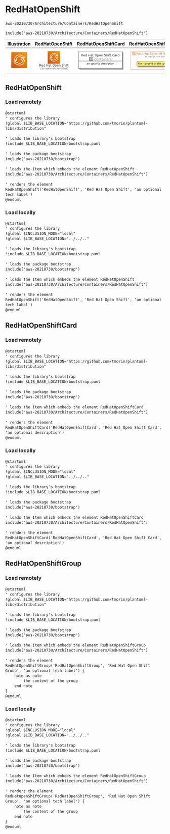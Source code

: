 # RedHatOpenShift


```text
aws-20210730/Architecture/Containers/RedHatOpenShift
```

```text
include('aws-20210730/Architecture/Containers/RedHatOpenShift')
```



| Illustration | RedHatOpenShift | RedHatOpenShiftCard | RedHatOpenShiftGroup |
| :---: | :---: | :---: | :---: |
| ![illustration for Illustration](../../../aws-20210730/Architecture/Containers/RedHatOpenShift.png) | ![illustration for RedHatOpenShift](../../../aws-20210730/Architecture/Containers/RedHatOpenShift.Local.png) | ![illustration for RedHatOpenShiftCard](../../../aws-20210730/Architecture/Containers/RedHatOpenShiftCard.Local.png) | ![illustration for RedHatOpenShiftGroup](../../../aws-20210730/Architecture/Containers/RedHatOpenShiftGroup.Local.png) |




## RedHatOpenShift

### Load remotely
```plantuml
@startuml
' configures the library
!global $LIB_BASE_LOCATION="https://github.com/tmorin/plantuml-libs/distribution"

' loads the library's bootstrap
!include $LIB_BASE_LOCATION/bootstrap.puml

' loads the package bootstrap
include('aws-20210730/bootstrap')

' loads the Item which embeds the element RedHatOpenShift
include('aws-20210730/Architecture/Containers/RedHatOpenShift')

' renders the element
RedHatOpenShift('RedHatOpenShift', 'Red Hat Open Shift', 'an optional tech label')
@enduml
```

### Load locally
```plantuml
@startuml
' configures the library
!global $INCLUSION_MODE="local"
!global $LIB_BASE_LOCATION="../../.."

' loads the library's bootstrap
!include $LIB_BASE_LOCATION/bootstrap.puml

' loads the package bootstrap
include('aws-20210730/bootstrap')

' loads the Item which embeds the element RedHatOpenShift
include('aws-20210730/Architecture/Containers/RedHatOpenShift')

' renders the element
RedHatOpenShift('RedHatOpenShift', 'Red Hat Open Shift', 'an optional tech label')
@enduml
```

## RedHatOpenShiftCard

### Load remotely
```plantuml
@startuml
' configures the library
!global $LIB_BASE_LOCATION="https://github.com/tmorin/plantuml-libs/distribution"

' loads the library's bootstrap
!include $LIB_BASE_LOCATION/bootstrap.puml

' loads the package bootstrap
include('aws-20210730/bootstrap')

' loads the Item which embeds the element RedHatOpenShiftCard
include('aws-20210730/Architecture/Containers/RedHatOpenShift')

' renders the element
RedHatOpenShiftCard('RedHatOpenShiftCard', 'Red Hat Open Shift Card', 'an optional description')
@enduml
```

### Load locally
```plantuml
@startuml
' configures the library
!global $INCLUSION_MODE="local"
!global $LIB_BASE_LOCATION="../../.."

' loads the library's bootstrap
!include $LIB_BASE_LOCATION/bootstrap.puml

' loads the package bootstrap
include('aws-20210730/bootstrap')

' loads the Item which embeds the element RedHatOpenShiftCard
include('aws-20210730/Architecture/Containers/RedHatOpenShift')

' renders the element
RedHatOpenShiftCard('RedHatOpenShiftCard', 'Red Hat Open Shift Card', 'an optional description')
@enduml
```

## RedHatOpenShiftGroup

### Load remotely
```plantuml
@startuml
' configures the library
!global $LIB_BASE_LOCATION="https://github.com/tmorin/plantuml-libs/distribution"

' loads the library's bootstrap
!include $LIB_BASE_LOCATION/bootstrap.puml

' loads the package bootstrap
include('aws-20210730/bootstrap')

' loads the Item which embeds the element RedHatOpenShiftGroup
include('aws-20210730/Architecture/Containers/RedHatOpenShift')

' renders the element
RedHatOpenShiftGroup('RedHatOpenShiftGroup', 'Red Hat Open Shift Group', 'an optional tech label') {
    note as note
        the content of the group
    end note
}
@enduml
```

### Load locally
```plantuml
@startuml
' configures the library
!global $INCLUSION_MODE="local"
!global $LIB_BASE_LOCATION="../../.."

' loads the library's bootstrap
!include $LIB_BASE_LOCATION/bootstrap.puml

' loads the package bootstrap
include('aws-20210730/bootstrap')

' loads the Item which embeds the element RedHatOpenShiftGroup
include('aws-20210730/Architecture/Containers/RedHatOpenShift')

' renders the element
RedHatOpenShiftGroup('RedHatOpenShiftGroup', 'Red Hat Open Shift Group', 'an optional tech label') {
    note as note
        the content of the group
    end note
}
@enduml
```

